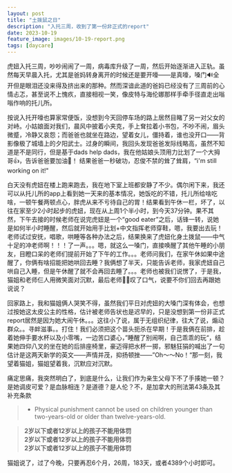 ```yaml
---
layout: post
title: "土拨鼠之日"
description: "入托三周，收到了第一份非正式的report"
date: 2023-10-19
feature_image: images/10-19-report.png
tags: [daycare]
---
```



虎妞入托三周，吵吵闹闹了一周，病毒库升级了一周，然后开始逐渐进入正轨。虽然每天早晨入托，尤其是爸妈转身离开的时候还是要开嚎——是真嚎，嗓门🔊全开但是眼泪还没来得及挤出来的那种。然而深谙此道的爸妈已经没有了三周前的心情忐忑，甚至说不上愧疚，直接相视一笑，像皮特与海伦娜那样手牵手径直走出嗡嗡作响的托儿所。

按说入托开嚎也算家常便饭，没想到今天回停车场的路上居然目睹了另一对父女的对峙。小姑娘面对我们，晨风中披着小夹克，手上耷拉着小书包，不吵不闹，眉头微蹙，冷静又哀怨；而爸爸也就坐在路边，望着女儿，僵持着，谁也没开口——背影像极了城墙上的夕阳武士。过身的瞬间，我回头发现爸爸发际线略高，虽然不知道是不是同行，但是基于dads help dads，我在他姑娘头顶用力比划了一个大拇哥👍，告诉爸爸要加油💪！ 结果爸爸一秒破功，忍俊不禁的耸了耸肩，“i'm still working on it!"

白天没有虎妞在楼上跑来跑去，我在地下室上班都安静了不少。偶尔闲下来，我还可以从托儿所的app上看到她一天来的基本情况，她饭吃的不错，托儿所给啥吃啥，一顿午餐两顿点心，胖虎从来不亏待自己的胃！结果看到午休一栏，坏了，以往在家至少2小时起步的虎妞，现在从上周1个半小时，到今天37分钟。果不其然，下午去接的时候老师在说完虎妞是一个“good eater”之后，话锋一转，说她是如何半小时睡醒，然后就开始用手比划+中文指挥老师穿鞋，嗯，我要出去玩！老师试过安抚，唱歌，哄睡等各种办法之后，结果换来了虎妞化身土拨鼠——中气十足的冲老师啊！！！了一声。。。嗯，就这么一嗓门，直接唤醒了其他午睡的小朋友，目瞪口呆的老师们提前开始了下午的工作。。。老师问我们，在家午休如果中途醒了，你俩有啥招能把她哄回去睡？我俩想了半天，只能告诉老师，我家虎妞自己哄自己入睡，但是午休醒了就不会再回去睡了。。。老师也被我们说愣了，于是我，猫姐和老师仨人用微笑面对沉默，最后老师😮‍💨叹了口气，说要不你们回去再跟她说说？

回家路上，我和猫姐俩人哭笑不得，虽然我们平日对虎妞的大嗓门深有体会，也想过按她这太皮公主的性格，估计被老师告状也是迟早的，只是没想到第一份非正式report居然是因为她大闹午休。。。这往小了说，属于无组织纪律，往大了说，煽动群众。。寻衅滋事。。打住！我们必须把这个苗头扼杀在早期！于是我俩在前排，趁着她伸手要水杯以及小零嘴，一边苦口婆心，”睡醒了别闹啊，自己乖乖的玩“，结果她四仰八叉的坐在她的后排座椅里，豪迈得把水杯一掷，邪魅狂狷的喊出了一句估计是这两天新学的英文——声情并茂，抑扬顿挫——”Oh～～No！“那一刻，我望着猫姐，猫姐望着我，沉默应对沉默。

痛定思痛，我突然明白了，到底是什么，让我们作为亲生父母下不了手揍她一顿？是她调皮可爱？是血脉相连？是道德？是人伦？不，是加拿大的刑法第43条及其补充条款

> * Physical punishment cannot be used on children younger than two-years-old or older than twelve-years-old.

> **2岁以下或者12岁以上的孩子不能用体罚**<br>
> **2岁以下或者12岁以上的孩子不能用体罚**<br>
> **2岁以下或者12岁以上的孩子不能用体罚**

猫姐说了，过了今晚，只要再忍6个月，26周，183天，或者4389个小时即可。
